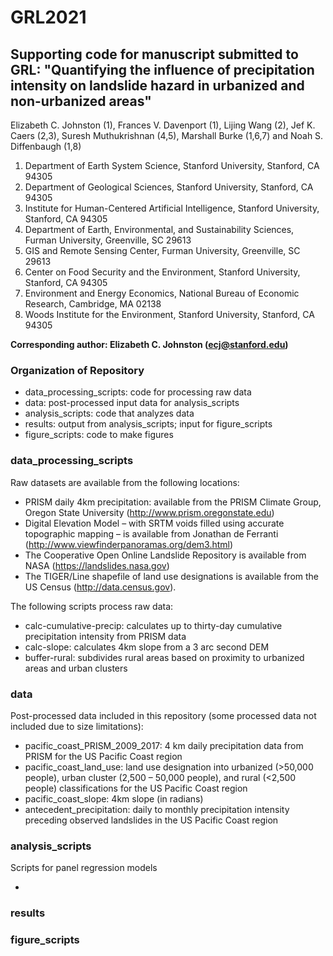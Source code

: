 # GRL2021
## Supporting code for manuscript submitted to GRL: "Quantifying the influence of precipitation intensity on landslide hazard in urbanized and non-urbanized areas"

Elizabeth C. Johnston (1), Frances V. Davenport (1), Lijing Wang (2), Jef K. Caers (2,3), Suresh Muthukrishnan (4,5), Marshall Burke (1,6,7) and Noah S. Diffenbaugh (1,8)

1. Department of Earth System Science, Stanford University, Stanford, CA 94305
2. Department of Geological Sciences, Stanford University, Stanford, CA 94305
3. Institute for Human-Centered Artificial Intelligence, Stanford University, Stanford, CA 94305
4. Department of Earth, Environmental, and Sustainability Sciences, Furman University, Greenville, SC 29613
5. GIS and Remote Sensing Center, Furman University, Greenville, SC 29613
6. Center on Food Security and the Environment, Stanford University, Stanford, CA 94305
7. Environment and Energy Economics, National Bureau of Economic Research, Cambridge, MA 02138
8. Woods Institute for the Environment, Stanford University, Stanford, CA 94305


**Corresponding author: Elizabeth C. Johnston (ecj@stanford.edu)**

### Organization of Repository
 
- data_processing_scripts: code for processing raw data
- data: post-processed input data for analysis_scripts
- analysis_scripts: code that analyzes data 
- results: output from analysis_scripts; input for figure_scripts
- figure_scripts: code to make figures 

### data_processing_scripts

Raw datasets are available from the following locations: 

- PRISM daily 4km precipitation: available from the PRISM Climate Group, Oregon State University (http://www.prism.oregonstate.edu)
- Digital Elevation Model – with SRTM voids filled using accurate topographic mapping – is available from Jonathan de Ferranti (http://www.viewfinderpanoramas.org/dem3.html)
- The Cooperative Open Online Landslide Repository is available from NASA (https://landslides.nasa.gov)
- The TIGER/Line shapefile of land use designations is available from the US Census (http://data.census.gov).

The following scripts process raw data:

- calc-cumulative-precip: calculates up to thirty-day cumulative precipitation intensity from PRISM data
- calc-slope: calculates 4km slope from a 3 arc second DEM 
- buffer-rural: subdivides rural areas based on proximity to urbanized areas and urban clusters

### data

Post-processed data included in this repository (some processed data not included due to size limitations): 

- pacific_coast_PRISM_2009_2017: 4 km daily precipitation data from PRISM for the US Pacific Coast region
- pacific_coast_land_use: land use designation into urbanized (>50,000 people), urban cluster (2,500 – 50,000 people), and rural (<2,500 people) classifications for the US Pacific Coast region
- pacific_coast_slope: 4km slope (in radians)
- antecedent_precipitation: daily to monthly precipitation intensity preceding observed landslides in the US Pacific Coast region

### analysis_scripts

Scripts for panel regression models

- 

### results

### figure_scripts






